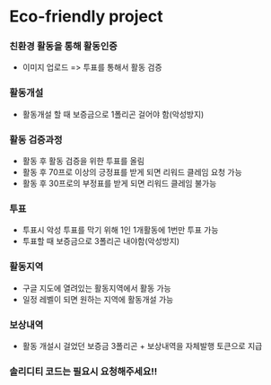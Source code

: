 # Eco-friendly project
### 친환경 활동을 통해 활동인증
- 이미지 업로드 => 투표를 통해서 활동 검증
### 활동개설
- 활동개설 할 때 보증금으로 1폴리곤 걸어야 함(악성방지)
### 활동 검증과정
- 활동 후 활동 검증을 위한 투표를 올림
- 활동 후 70프로 이상의 긍정표를 받게 되면 리워드 클레임 요청 가능
- 활동 후 30프로의 부정표를 받게 되면 리워드 클레임 불가능
### 투표
- 투표시 악성 투표를 막기 위해 1인 1개활동에 1번만 투표 가능
- 투표할 때 보증금으로 3폴리곤 내야함(악성방지)
### 활동지역
- 구글 지도에 열려있는 활동지역에서 활동 가능
- 일정 레벨이 되면 원하는 지역에 활동개설 가능
### 보상내역
- 활동 개설시 걸었던 보증금 3폴리곤 + 보상내역을 자체발행 토큰으로 지급

### 솔리디티 코드는 필요시 요청해주세요!!